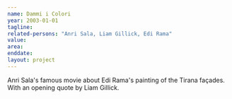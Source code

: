 ```yaml
---
name: Dammi i Colori
year: 2003-01-01
tagline:
related-persons: "Anri Sala, Liam Gillick, Edi Rama"
value:
area:
enddate:
layout: project
---
```

Anri Sala's famous movie about Edi Rama's painting of the Tirana façades. With an opening quote by Liam Gillick.
